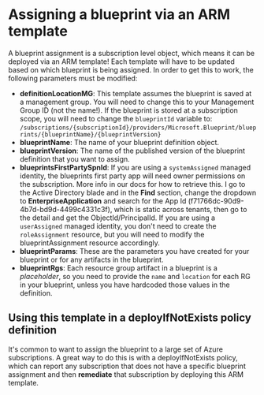 # Assigning a blueprint via an ARM template

A blueprint assignment is a subscription level object, which means it can be deployed via an ARM template! Each template will have to be updated based on which blueprint is being assigned. In order to get this to work, the following parameters must be modified:

* **definitionLocationMG**: This template assumes the blueprint is saved at a management group. You will need to change this to your Management Group ID (not the name!). If the blueprint is stored at a subscription scope, you will need to change the `blueprintId` variable to:
 `/subscriptions/{subscriptionId}/providers/Microsoft.Blueprint/blueprints/{blueprintName}/{blueprintVersion}`
* **blueprintName**: The name of your blueprint definition object.
* **blueprintVersion**: The name of the published version of the blueprint definition that you want to assign.
* **blueprintsFirstPartySpnId**: If you are using a `systemAssigned` managed identity, the blueprints first party app will need owner permissions on the subscription. More info in our docs for how to retrieve this. I go to the Active Directory blade and in the **Find** section, change the dropdown to **EnterpriseApplication** and search for the App Id (f71766dc-90d9-4b7d-bd9d-4499c4331c3f), which is static across tenants, then go to the detail and get the ObjectId/PrincipalId. If you are using a `userAssigned` managed identity, you don't need to create the `roleAssignment` resource, but you will need to modify the blueprintAssignment resource accordingly.
* **blueprintParams**: These are the parameters you have created for your blueprint or for any artifacts in the blueprint.
* **blueprintRgs**: Each resource group artifact in a blueprint is a *placeholder*, so you need to provide the `name` and `location` for each RG in your blueprint, unless you have hardcoded those values in the definition.


## Using this template in a deployIfNotExists policy definition
It's common to want to assign the blueprint to a large set of Azure subscriptions. A great way to do this is with a deployIfNotExists policy, which can report any subscription that does not have a specific blueprint assignment and then **remediate** that subscription by deploying this ARM template.

